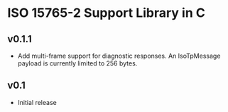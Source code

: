 # ISO 15765-2 Support Library in C

## v0.1.1

* Add multi-frame support for diagnostic responses. An IsoTpMessage payload is
  currently limited to 256 bytes.

## v0.1

* Initial release
